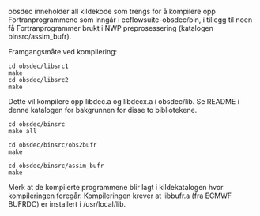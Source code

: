 obsdec inneholder all kildekode som trengs for å kompilere opp Fortranprogrammene som inngår i ecflowsuite-obsdec/bin, i tillegg til noen få Fortranprogrammer brukt i NWP preprosessering (katalogen binsrc/assim_bufr).

Framgangsmåte ved kompilering:

```
cd obsdec/libsrc1
make
cd obsdec/libsrc2
make
```

Dette vil kompilere opp libdec.a og libdecx.a i obsdec/lib. Se README i denne katalogen for bakgrunnen for disse to bibliotekene.

```
cd obsdec/binsrc
make all

cd obsdec/binsrc/obs2bufr
make

cd obsdec/binsrc/assim_bufr
make
```

Merk at de kompilerte programmene blir lagt i kildekatalogen hvor kompileringen foregår. Kompileringen krever at libbufr.a (fra ECMWF BUFRDC) er installert i /usr/local/lib.